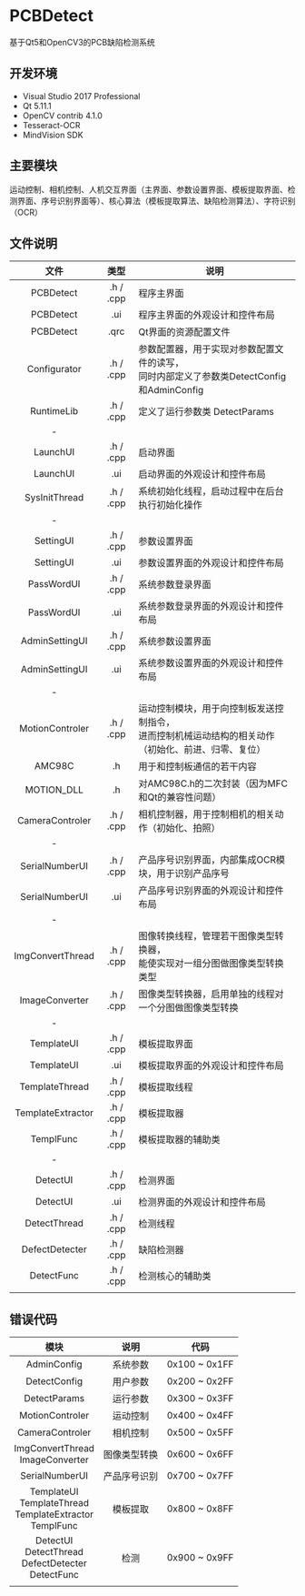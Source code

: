 # PCBDetect
基于Qt5和OpenCV3的PCB缺陷检测系统

## 开发环境  

* Visual Studio 2017 Professional  
* Qt 5.11.1  
* OpenCV contrib 4.1.0  
* Tesseract-OCR  
* MindVision SDK  

## 主要模块  
运动控制、相机控制、人机交互界面（主界面、参数设置界面、模板提取界面、检测界面、序号识别界面等）、核心算法（模板提取算法、缺陷检测算法）、字符识别（OCR）  

## 文件说明

| 文件 | 类型 | 说明 |
| :---: | :---: | ----- |
| PCBDetect | .h / .cpp | 程序主界面 |
| PCBDetect | .ui | 程序主界面的外观设计和控件布局 |
| PCBDetect | .qrc | Qt界面的资源配置文件 |
| Configurator | .h / .cpp | 参数配置器，用于实现对参数配置文件的读写，<br>同时内部定义了参数类DetectConfig和AdminConfig |
| RuntimeLib | .h / .cpp | 定义了运行参数类 DetectParams |
| - |  |  |
| LaunchUI | .h / .cpp | 启动界面 |
| LaunchUI | .ui | 启动界面的外观设计和控件布局 |
| SysInitThread | .h / .cpp | 系统初始化线程，启动过程中在后台执行初始化操作 |
| - |  |  |
| SettingUI | .h / .cpp | 参数设置界面 |
| SettingUI | .ui | 参数设置界面的外观设计和控件布局 |
| PassWordUI | .h / .cpp | 系统参数登录界面 |
| PassWordUI | .ui | 系统参数登录界面的外观设计和控件布局 |
| AdminSettingUI | .h / .cpp | 系统参数设置界面 |
| AdminSettingUI | .ui | 系统参数设置界面的外观设计和控件布局 |
| - |  |  |
| MotionControler | .h / .cpp | 运动控制模块，用于向控制板发送控制指令，<br/>进而控制机械运动结构的相关动作（初始化、前进、归零、复位） |
| AMC98C | .h | 用于和控制板通信的若干内容 |
| MOTION_DLL | .h | 对AMC98C.h的二次封装（因为MFC和Qt的兼容性问题） |
| CameraControler | .h / .cpp | 相机控制器，用于控制相机的相关动作（初始化、拍照） |
| - |  |  |
| SerialNumberUI | .h / .cpp | 产品序号识别界面，内部集成OCR模块，用于识别产品序号 |
| SerialNumberUI | .ui | 产品序号识别界面的外观设计和控件布局 |
| - |  |  |
| ImgConvertThread | .h / .cpp | 图像转换线程，管理若干图像类型转换器，<br> 能使实现对一组分图做图像类型转换类型 |
| ImageConverter | .h / .cpp | 图像类型转换器，启用单独的线程对一个分图做图像类型转换 |
| - |  |  |
| TemplateUI | .h / .cpp | 模板提取界面 |
| TemplateUI | .ui | 模板提取界面的外观设计和控件布局 |
| TemplateThread | .h / .cpp | 模板提取线程 |
| TemplateExtractor | .h / .cpp | 模板提取器 |
| TemplFunc | .h / .cpp |  模板提取器的辅助类 |
| - |  |  |
| DetectUI | .h / .cpp | 检测界面 |
| DetectUI | .ui | 检测界面的外观设计和控件布局 |
| DetectThread | .h / .cpp | 检测线程 |
| DefectDetecter | .h / .cpp | 缺陷检测器 |
| DetectFunc | .h / .cpp | 检测核心的辅助类 |
|                   |           |                                                              |

## 错误代码  



| 模块 | 说明 | 代码 |
| :---:| :---: | :---: |
| AdminConfig | 系统参数 | 0x100 ~ 0x1FF |
| DetectConfig | 用户参数 | 0x200 ~ 0x2FF |
| DetectParams | 运行参数 | 0x300 ~ 0x3FF |
| MotionControler | 运动控制 | 0x400 ~ 0x4FF |
| CameraControler | 相机控制 | 0x500 ~ 0x5FF |
| ImgConvertThread <br/>ImageConverter | 图像类型转换 | 0x600 ~ 0x6FF |
| SerialNumberUI | 产品序号识别 | 0x700 ~ 0x7FF |
| TemplateUI<br/>TemplateThread<br/>TemplateExtractor<br/>TemplFunc | 模板提取 | 0x800 ~ 0x8FF |
| DetectUI<br/>DetectThread<br/>DefectDetecter<br/>DetectFunc | 检测 | 0x900 ~ 0x9FF |
|  |  |  |



